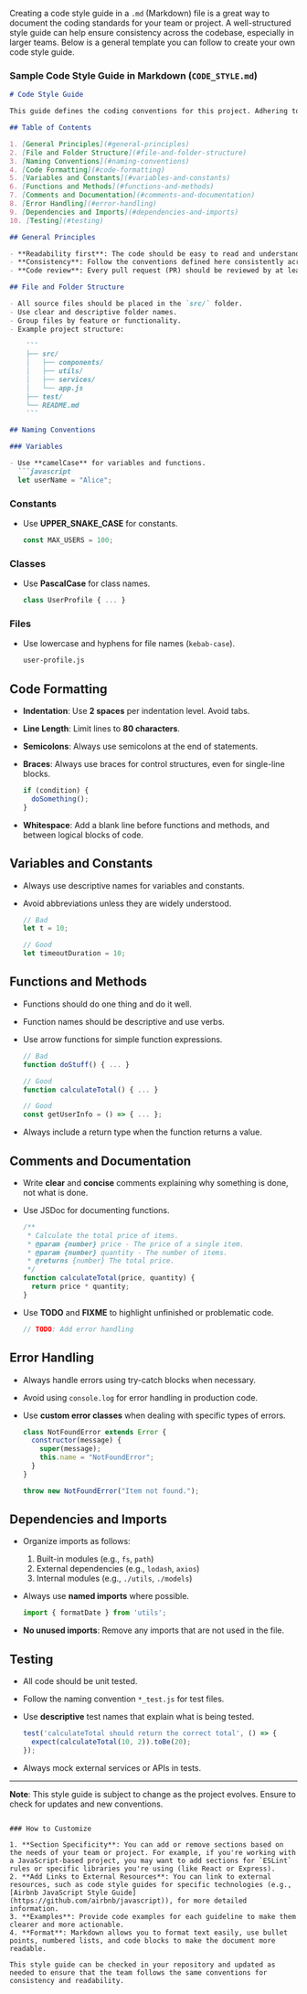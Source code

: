 Creating a code style guide in a `.md` (Markdown) file is a great way to document the coding standards for your team or project. A well-structured style guide can help ensure consistency across the codebase, especially in larger teams. Below is a general template you can follow to create your own code style guide.

### Sample Code Style Guide in Markdown (`CODE_STYLE.md`)

```markdown
# Code Style Guide

This guide defines the coding conventions for this project. Adhering to these conventions will help ensure consistency and readability across the codebase.

## Table of Contents

1. [General Principles](#general-principles)
2. [File and Folder Structure](#file-and-folder-structure)
3. [Naming Conventions](#naming-conventions)
4. [Code Formatting](#code-formatting)
5. [Variables and Constants](#variables-and-constants)
6. [Functions and Methods](#functions-and-methods)
7. [Comments and Documentation](#comments-and-documentation)
8. [Error Handling](#error-handling)
9. [Dependencies and Imports](#dependencies-and-imports)
10. [Testing](#testing)

## General Principles

- **Readability first**: The code should be easy to read and understand. Avoid complex logic when simpler solutions exist.
- **Consistency**: Follow the conventions defined here consistently across the project.
- **Code review**: Every pull request (PR) should be reviewed by at least one other developer.

## File and Folder Structure

- All source files should be placed in the `src/` folder.
- Use clear and descriptive folder names.
- Group files by feature or functionality.
- Example project structure:

    ```
    ├── src/
    │   ├── components/
    │   ├── utils/
    │   ├── services/
    │   └── app.js
    ├── test/
    └── README.md
    ```

## Naming Conventions

### Variables

- Use **camelCase** for variables and functions.
  ```javascript
  let userName = "Alice";
  ```

### Constants

- Use **UPPER_SNAKE_CASE** for constants.
  ```javascript
  const MAX_USERS = 100;
  ```

### Classes

- Use **PascalCase** for class names.
  ```javascript
  class UserProfile { ... }
  ```

### Files

- Use lowercase and hyphens for file names (`kebab-case`).
  ```bash
  user-profile.js
  ```

## Code Formatting

- **Indentation**: Use **2 spaces** per indentation level. Avoid tabs.
- **Line Length**: Limit lines to **80 characters**.
- **Semicolons**: Always use semicolons at the end of statements.
- **Braces**: Always use braces for control structures, even for single-line blocks.

  ```javascript
  if (condition) {
    doSomething();
  }
  ```

- **Whitespace**: Add a blank line before functions and methods, and between logical blocks of code.

## Variables and Constants

- Always use descriptive names for variables and constants.
- Avoid abbreviations unless they are widely understood.

  ```javascript
  // Bad
  let t = 10;

  // Good
  let timeoutDuration = 10;
  ```

## Functions and Methods

- Functions should do one thing and do it well.
- Function names should be descriptive and use verbs.
- Use arrow functions for simple function expressions.

  ```javascript
  // Bad
  function doStuff() { ... }

  // Good
  function calculateTotal() { ... }
  ```

  ```javascript
  // Good
  const getUserInfo = () => { ... };
  ```

- Always include a return type when the function returns a value.

## Comments and Documentation

- Write **clear** and **concise** comments explaining why something is done, not what is done.
- Use JSDoc for documenting functions.

  ```javascript
  /**
   * Calculate the total price of items.
   * @param {number} price - The price of a single item.
   * @param {number} quantity - The number of items.
   * @returns {number} The total price.
   */
  function calculateTotal(price, quantity) {
    return price * quantity;
  }
  ```

- Use **TODO** and **FIXME** to highlight unfinished or problematic code.

  ```javascript
  // TODO: Add error handling
  ```

## Error Handling

- Always handle errors using try-catch blocks when necessary.
- Avoid using `console.log` for error handling in production code.
- Use **custom error classes** when dealing with specific types of errors.

  ```javascript
  class NotFoundError extends Error {
    constructor(message) {
      super(message);
      this.name = "NotFoundError";
    }
  }

  throw new NotFoundError("Item not found.");
  ```

## Dependencies and Imports

- Organize imports as follows:
  1. Built-in modules (e.g., `fs`, `path`)
  2. External dependencies (e.g., `lodash`, `axios`)
  3. Internal modules (e.g., `./utils`, `./models`)
- Always use **named imports** where possible.

  ```javascript
  import { formatDate } from 'utils';
  ```

- **No unused imports**: Remove any imports that are not used in the file.

## Testing

- All code should be unit tested.
- Follow the naming convention `*_test.js` for test files.
- Use **descriptive** test names that explain what is being tested.

  ```javascript
  test('calculateTotal should return the correct total', () => {
    expect(calculateTotal(10, 2)).toBe(20);
  });
  ```

- Always mock external services or APIs in tests.

---

**Note**: This style guide is subject to change as the project evolves. Ensure to check for updates and new conventions.
```

### How to Customize

1. **Section Specificity**: You can add or remove sections based on the needs of your team or project. For example, if you're working with a JavaScript-based project, you may want to add sections for `ESLint` rules or specific libraries you're using (like React or Express).
2. **Add Links to External Resources**: You can link to external resources, such as code style guides for specific technologies (e.g., [Airbnb JavaScript Style Guide](https://github.com/airbnb/javascript)), for more detailed information.
3. **Examples**: Provide code examples for each guideline to make them clearer and more actionable.
4. **Format**: Markdown allows you to format text easily, use bullet points, numbered lists, and code blocks to make the document more readable.

This style guide can be checked in your repository and updated as needed to ensure that the team follows the same conventions for consistency and readability.

